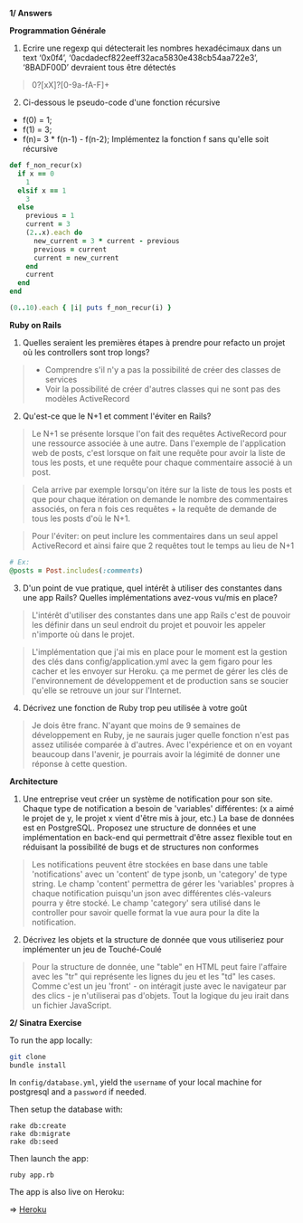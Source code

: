**1/ Answers**

**Programmation Générale**

1. Ecrire une regexp qui détecterait les nombres hexadécimaux dans un text
‘0x0f4’, ‘0acdadecf822eeff32aca5830e438cb54aa722e3’, ‘8BADF00D’ devraient tous être détectés

> 0?[xX]?[0-9a-fA-F]+

2. Ci-dessous le pseudo-code d'une fonction récursive
-  f(0) = 1;
-  f(1) = 3;
-  f(n)= 3 * f(n-1) - f(n-2);
Implémentez la fonction f sans qu'elle soit récursive

```ruby
def f_non_recur(x)
  if x == 0
    1
  elsif x == 1
    3
  else
    previous = 1
    current = 3
    (2..x).each do
      new_current = 3 * current - previous
      previous = current
      current = new_current
    end
    current
  end
end

(0..10).each { |i| puts f_non_recur(i) }
```


**Ruby on Rails**

1. Quelles seraient les premières étapes à prendre pour refacto un projet où les controllers sont trop longs?

> * Comprendre s'il n'y a pas la possibilité de créer des classes de services
> * Voir la possibilité de créer d'autres classes qui ne sont pas des modèles ActiveRecord

2. Qu'est-ce que le N+1 et comment l'éviter en Rails?

> Le N+1 se présente lorsque l'on fait des requêtes ActiveRecord pour une ressource associée à une autre.
Dans l'exemple de l'application web de posts, c'est lorsque on fait une requête pour avoir la liste de tous les posts, et une requête pour chaque commentaire associé à un post.

> Cela arrive par exemple lorsqu'on itére sur la liste de tous les posts et que pour chaque itération on demande le nombre des commentaires associés, on fera n fois ces requêtes + la requête de demande de tous les posts d'où le N+1.

> Pour l'éviter: on peut inclure les commentaires dans un seul appel ActiveRecord et ainsi faire que 2 requêtes tout le temps au lieu de N+1

```ruby
# Ex:
@posts = Post.includes(:comments)
```

3. D'un point de vue pratique, quel intérêt à utiliser des constantes dans une app Rails? Quelles implémentations avez-vous vu/mis en place?

> L'intérêt d'utiliser des constantes dans une app Rails c'est de pouvoir les définir dans un seul endroit du projet et pouvoir les appeler n'importe où dans le projet.

> L'implémentation que j'ai mis en place pour le moment est la gestion des clés dans config/application.yml avec la gem figaro pour les cacher et les envoyer sur Heroku. ça me permet de gérer les clés de l'environnement de développement et de production sans se soucier qu'elle se retrouve un jour sur l'Internet.

4. Décrivez une fonction de Ruby trop peu utilisée à votre goût

> Je dois être franc. N'ayant que moins de 9 semaines de développement en Ruby, je ne saurais juger quelle fonction n'est pas assez utilisée comparée à d'autres. Avec l'expérience et on en voyant beaucoup dans l'avenir, je pourrais avoir la légimité de donner une réponse à cette question.

**Architecture**

1. Une entreprise veut créer un système de notification pour son site.
Chaque type de notification a besoin de 'variables' différentes:
(x a aimé le projet de y, le projet x vient d'être mis à jour, etc.)
La base de données est en PostgreSQL.
Proposez une structure de données et une implémentation en back-end qui permettrait d'être assez flexible
tout en réduisant la possibilité de bugs et de structures non conformes

> Les notifications peuvent être stockées en base dans une table 'notifications' avec un 'content' de type jsonb, un 'category' de type string.
Le champ 'content' permettra de gérer les 'variables' propres à chaque notification puisqu'un json avec différentes clés-valeurs pourra y être stocké.
Le champ 'category' sera utilisé dans le controller pour savoir quelle format la vue aura pour la dite la notification.

2. Décrivez les objets et la structure de donnée que vous utiliseriez pour implémenter un jeu de Touché-Coulé

> Pour la structure de donnée, une "table" en HTML peut faire l'affaire avec les "tr" qui représente les lignes du jeu et les "td" les cases.
> Comme c'est un jeu 'front' - on intéragit juste avec le navigateur par des clics - je n'utiliserai pas d'objets. Tout la logique du jeu irait dans un fichier JavaScript.



**2/ Sinatra Exercise**

To run the app locally:

```bash
git clone
bundle install
```

In ```config/database.yml```, yield the ```username``` of your local machine for postgresql and a ```password``` if needed.

Then setup the database with:
```
rake db:create
rake db:migrate
rake db:seed
```

Then launch the app:

```
ruby app.rb
```

The app is also live on Heroku:

=> [Heroku](http://www.sinatrarb.com/)
